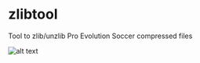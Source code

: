 # zlibtool
Tool to zlib/unzlib Pro Evolution Soccer compressed files

![alt text](https://raw.githubusercontent.com/cpkprotectiontoolkit/zlibtool/src/img/showcase.png)
